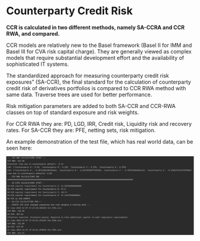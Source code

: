 # Counterparty Credit Risk

**CCR is calculated in two different methods, namely SA-CCRA and CCR RWA, and compared.**

CCR models are relatively new to the Basel framework (Basel II for IMM and Basel III for CVA risk capital charge).
They are generally viewed as complex models that require substantial development effort and the availability of sophisticated IT systems.

The standardized approach for measuring counterparty credit risk exposures” (SA-CCR), the final standard for the calculation of counterparty credit risk of derivatives portfolios is compared to CCR RWA method with same data. Traverse trees are used for better performance.

Risk mitigation parameters are added to both SA-CCR and CCR-RWA classes on top of standard exposure and risk weights.

For CCR RWA they are: PD, LGD, IRR, Credit risk, Liquidity risk and recovery rates.
For SA-CCR they are: PFE, netting sets, risk mitigation.

An example demonstration of the test file, which has real world data, can be seen here:

![alt text](ccr_test.png)
